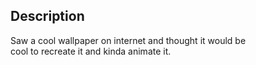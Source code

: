 ## Description

Saw a cool wallpaper on internet and thought it would be<br>
cool to recreate it and kinda animate it.
